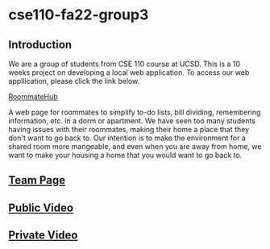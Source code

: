 # cse110-fa22-group3

## Introduction
We are a group of students from CSE 110 course at UCSD. This is a 10 weeks project on developing a local web application. To access our web appllication, please click the link below.

[RoommateHub](https://cse110-fa22-group3.github.io/cse110-fa22-group3/)

A web page for roommates to simplify to-do lists, bill dividing, remembering information, etc. in a dorm or apartment.
We have seen too many students having issues with their roommates, making their home a place that they don't want to go back to. Our intention is to make the environment for a shared room more mangeable, and even when you are away from home, we want to make your housing a home that you would want to go back to.

## [Team Page](https://github.com/cse110-fa22-group3/cse110-fa22-group3/blob/main/admin/team.md)

## [Public Video](https://www.youtube.com/watch?v=LMd-PEQfZ7A)

## [Private Video](https://www.youtube.com/watch?v=AEUZUGKe_ms)
